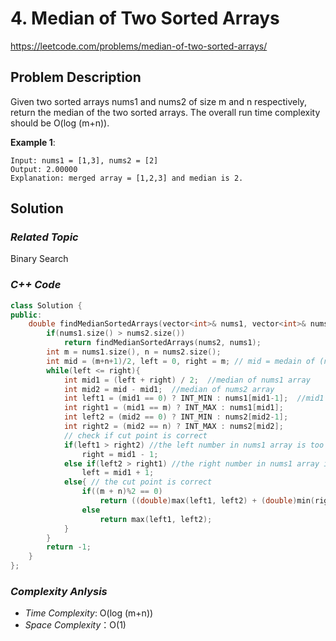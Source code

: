 # 4. Median of Two Sorted Arrays

https://leetcode.com/problems/median-of-two-sorted-arrays/

## Problem Description

Given two sorted arrays nums1 and nums2 of size m and n respectively, return the median of the two sorted arrays.
The overall run time complexity should be O(log (m+n)).

**Example 1**:
```
Input: nums1 = [1,3], nums2 = [2]
Output: 2.00000
Explanation: merged array = [1,2,3] and median is 2.
```

## Solution

### _Related Topic_
Binary Search

### _C++ Code_
```cpp
class Solution {
public:
    double findMedianSortedArrays(vector<int>& nums1, vector<int>& nums2) {
        if(nums1.size() > nums2.size())
            return findMedianSortedArrays(nums2, nums1);
        int m = nums1.size(), n = nums2.size();
        int mid = (m+n+1)/2, left = 0, right = m; // mid = medain of (num1+num2)
        while(left <= right){
            int mid1 = (left + right) / 2;  //median of nums1 array
            int mid2 = mid - mid1;  //median of nums2 array
            int left1 = (mid1 == 0) ? INT_MIN : nums1[mid1-1];  //mid1 = 0, let left1 = smallest value
            int right1 = (mid1 == m) ? INT_MAX : nums1[mid1];
            int left2 = (mid2 == 0) ? INT_MIN : nums2[mid2-1];
            int right2 = (mid2 == n) ? INT_MAX : nums2[mid2];
            // check if cut point is correct
            if(left1 > right2) //the left number in nums1 array is too large, should move cut point to right.
                right = mid1 - 1;
            else if(left2 > right1) //the right number in nums1 array is too large, should move cut point to left.
                left = mid1 + 1;
            else{ // the cut point is correct
                if((m + n)%2 == 0)
                    return ((double)max(left1, left2) + (double)min(right1, right2)) / 2;
                else
                    return max(left1, left2);
            }            
        }
        return -1;
    }
};
```

### _Complexity Anlysis_
- _Time Complexity_: O(log (m+n))
- _Space Complexity_：O(1)
